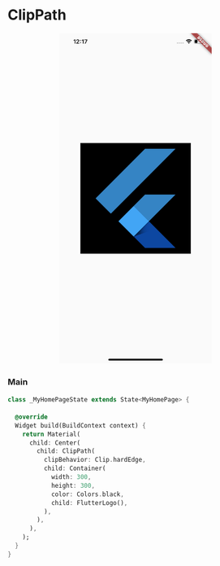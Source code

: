 # ClipPath
<p align="center">
<img src="https://github.com/ThiagoEvoa/flutter_examples/blob/master/images/clippath.png" height="649" width="300">
</p>

### Main
```dart
class _MyHomePageState extends State<MyHomePage> {
  
  @override
  Widget build(BuildContext context) {
    return Material(
      child: Center(
        child: ClipPath(
          clipBehavior: Clip.hardEdge,
          child: Container(
            width: 300,
            height: 300,
            color: Colors.black,
            child: FlutterLogo(),
          ),
        ),
      ),
    );
  }
}
```
